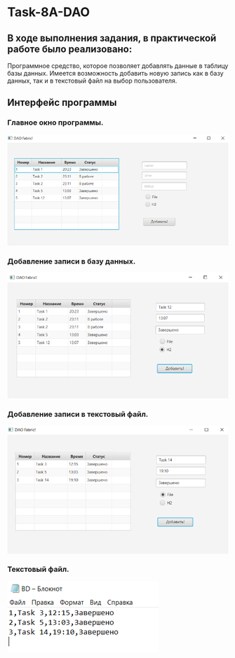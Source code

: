 # Task-8A-DAO 
## В ходе выполнения задания, в практической работе было реализовано:
Программное средство, которое позволяет добавлять данные в таблицу базы данных. 
Имеется возможность добавить новую запись как в базу данных, так и в текстовый файл на выбор пользователя.
## Интерфейс программы
### Главное окно программы.
![Главное окно](3.PNG)
### Добавление записи в базу данных.
![Запись в бд](1.PNG)
### Добавление записи в текстовый файл.
![Запись в файл](2.PNG)
### Текстовый файл.
![Текстовый файл](4.PNG)
